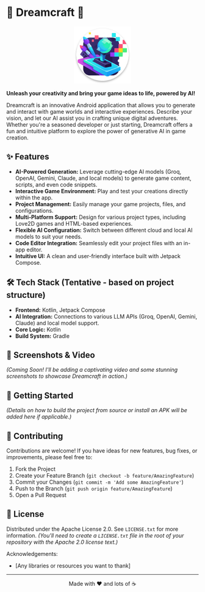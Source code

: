 # 🚀 Dreamcraft 🎨

<p align="center">
  <img src="android_app/app/src/main/res/mipmap-xxxhdpi/ic_launcher.png" alt="Dreamcraft Launcher Icon" width="150"/>
</p>

**Unleash your creativity and bring your game ideas to life, powered by AI!**

Dreamcraft is an innovative Android application that allows you to generate and interact with game worlds and interactive experiences. Describe your vision, and let our AI assist you in crafting unique digital adventures. Whether you're a seasoned developer or just starting, Dreamcraft offers a fun and intuitive platform to explore the power of generative AI in game creation.

## ✨ Features

*   **AI-Powered Generation:** Leverage cutting-edge AI models (Groq, OpenAI, Gemini, Claude, and local models) to generate game content, scripts, and even code snippets.
*   **Interactive Game Environment:** Play and test your creations directly within the app.
*   **Project Management:** Easily manage your game projects, files, and configurations.
*   **Multi-Platform Support:** Design for various project types, including Love2D games and HTML-based experiences.
*   **Flexible AI Configuration:** Switch between different cloud and local AI models to suit your needs.
*   **Code Editor Integration:** Seamlessly edit your project files with an in-app editor.
*   **Intuitive UI:** A clean and user-friendly interface built with Jetpack Compose.

## 🛠️ Tech Stack (Tentative - based on project structure)

*   **Frontend:** Kotlin, Jetpack Compose
*   **AI Integration:** Connections to various LLM APIs (Groq, OpenAI, Gemini, Claude) and local model support.
*   **Core Logic:** Kotlin
*   **Build System:** Gradle

## 📸 Screenshots & Video

*(Coming Soon! I'll be adding a captivating video and some stunning screenshots to showcase Dreamcraft in action.)*

## 🚀 Getting Started

*(Details on how to build the project from source or install an APK will be added here if applicable.)*

## 🤝 Contributing

Contributions are welcome! If you have ideas for new features, bug fixes, or improvements, please feel free to:

1.  Fork the Project
2.  Create your Feature Branch (`git checkout -b feature/AmazingFeature`)
3.  Commit your Changes (`git commit -m 'Add some AmazingFeature'`)
4.  Push to the Branch (`git push origin feature/AmazingFeature`)
5.  Open a Pull Request

## 📄 License

Distributed under the Apache License 2.0. See `LICENSE.txt` for more information. *(You'll need to create a `LICENSE.txt` file in the root of your repository with the Apache 2.0 license text.)*

Acknowledgements:
*   [Any libraries or resources you want to thank]

---

<p align="center">
  Made with ❤️ and lots of ☕
</p>
